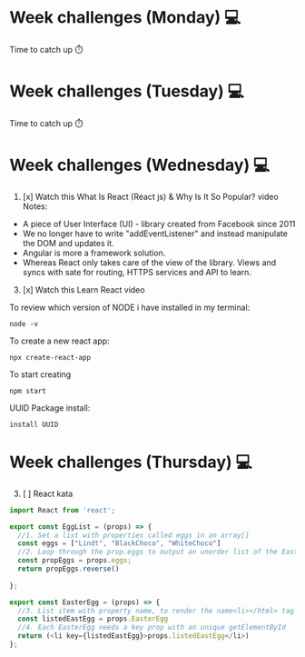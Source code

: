 # Week challenges (Monday) 💻
Time to catch up ⏱️
# Week challenges (Tuesday) 💻
Time to catch up ⏱️
# Week challenges (Wednesday) 💻
1. [x] Watch this What Is React (React js) & Why Is It So Popular? video
Notes: 
* A piece of User Interface (UI) - library created from Facebook since 2011
* We no longer have to write "addEventListener" and instead manipulate the DOM and updates it.
* Angular is more a framework solution.
* Whereas React only takes care of the view of the library. Views and syncs with sate for routing, HTTPS services and API to learn.
3. [x] Watch this Learn React video

To review which version of NODE i have installed in my terminal:
``` 
node -v 
```

To create a new react app:
``` 
npx create-react-app 
```

To start creating
``` 
npm start
```

UUID Package install:
```
install UUID
```

# Week challenges (Thursday) 💻
3. [ ] React kata
```Typescript
import React from 'react';

export const EggList = (props) => {
  //1. Set a list with properties called eggs in an array[]
  const eggs = ["Lindt", "BlackChoco", "WhiteChoco"]
  //2. Loop through the prop.eggs to output an unorder list of the Easter eggs
  const propEggs = props.eggs;
  return propEggs.reverse()
  
};

export const EasterEgg = (props) => {
  //3. List item with property name, to render the name<li></html> tag
  const listedEastEgg = props.EasterEgg
  //4. Each EasterEgg needs a key prop with an unique getElementById
  return (<li key={listedEastEgg}>props.listedEastEgg</li>)
};
```
